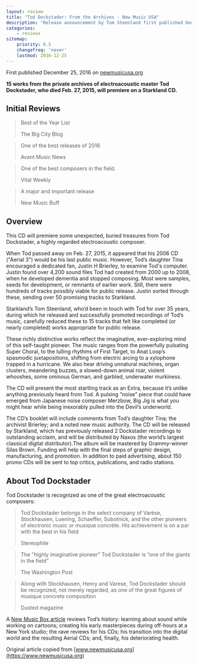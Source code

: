 ```yaml
---
layout: review
title: "Tod Dockstader: From the Archives - New Music USA"
description: "Release announcement by Tom Steenland first published December 25, 2016 on newmusicusa.org"
categories:
    - reviews
sitemap:
    priority: 0.5
    changefreq: 'never'
    lastmod: 2016-12-25
---
```


First published December 25, 2016 on <a href="https://www.newmusicusa.org/" target="_blank">newmusicusa.org</a>

**15 works from the private archives of electroacoustic master Tod Dockstader, who died Feb. 27, 2015, will premiere on a Starkland CD.**

Initial Reviews
---------------

<blockquote><p>Best of the Year List</p><footer>The Big City Blog</footer></blockquote>
<blockquote><p>One of the best releases of 2016</p><footer>Avant Music News</footer></blockquote>
<blockquote><p>One of the best composers in the field.</p><footer>Vital Weekly</footer></blockquote>
<blockquote><p>A major and important release</p><footer>New Music Buff</footer></blockquote>

Overview
--------

This CD will premiere some unexpected, buried treasures from Tod Dockstader, a highly regarded electroacoustic composer.

When Tod passed away on Feb. 27, 2015, it appeared that his 2006 CD ("Aerial 3") would be his last public music. However, Tod’s daughter Tina encouraged a dedicated fan, Justin H Brierley, to examine Tod's computer. Justin found over 4,200 sound files Tod had created from 2000 up to 2008, when he developed dementia and stopped composing. Most were samples, seeds for development, or remnants of earlier work. Still, there were hundreds of tracks possibly viable for public release. Justin sorted through these, sending over 50 promising tracks to Starkland.

Starkland’s Tom Steenland, who’d been in touch with Tod for over 35 years, during which he released and successfully promoted recordings of Tod’s music, carefully reduced these to 15 tracks that felt like completed (or nearly completed) works appropriate for public release.

These richly distinctive works reflect the imaginative, ever-exploring mind of this self-taught pioneer. The music ranges from the powerfully pulsating Super Choral, to the lulling rhythms of First Target, to Anat Loop’s spasmodic juxtapositions, shifting from electric arcing to a xylophone trapped in a hurricane. We also hear driving unnatural machines, organ clusters, meandering buzzes, a slowed-down animal roar, violent whooshes, some ominous German, and garbled, underwater murkiness.

The CD will present the most startling track as an Extra, because it’s unlike anything previously heard from Tod. A pulsing “noise” piece that could have emerged from Japanese noise composer Merzbow, Big Jig is what you might hear while being inexorably pulled into the Devil’s underworld.

The CD’s booklet will include comments from Tod’s daughter Tina; the archivist Brierley; and a noted new music authority. The CD will be released by Starkland, which has previously released 2 Dockstader recordings to outstanding acclaim, and will be distributed by Naxos (the world’s largest classical digital distributor).The album will be mastered by Grammy-winner Silas Brown. Funding will help with the final steps of graphic design, manufacturing, and promotion. In addition to paid advertising, about 150 promo CDs will be sent to top critics, publications, and radio stations.

About Tod Dockstader
--------------------

Tod Dockstader is recognized as one of the great electroacoustic composers:

<blockquote><p>Tod Dockstader belongs in the select company of Varèse, Stockhausen, Luening, Schaeffer, Subotnick, and the other pioneers of electronic music or musique concrète. His achievement is on a par with the best in his field</p><footer>Stereophile</footer></blockquote>

<blockquote><p>The “highly imaginative pioneer” Tod Dockstader is “one of the giants in the field”</p><footer>The Washington Post</footer></blockquote>

<blockquote><p>Along with Stockhausen, Henry and Varese, Tod Dockstader should be recognized, not merely regarded, as one of the great figures of musique concrete composition</p><footer>Dusted magazine</footer></blockquote>

A [New Music Box article](https://nmbx.newmusicusa.org/remembering-tod-dockstader-1932-2015/) reviews Tod’s history: learning about sound while working on cartoons; creating his early masterpieces during off-hours at a New York studio; the rave reviews for his CDs; his transition into the digital world and the resulting Aerial CDs; and, finally, his deteriorating health.

Original article copied from [www.newmusicusa.org](https://www.newmusicusa.org)